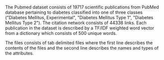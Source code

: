 The Pubmed dataset consists of 19717 scientific publications from PubMed
database pertaining to diabetes classified into one of three classes ("Diabetes
Mellitus, Experimental", "Diabetes Mellitus Type 1", "Diabetes Mellitus
Type 2"). The citation network consists of 44338 links. Each publication in the
dataset is described by a TF/IDF weighted word vector from a dictionary which
consists of 500 unique words.

The files consists of tab delimited files where the first line describes the
contents of the files and the second line describes the names and types of the
attributes.
